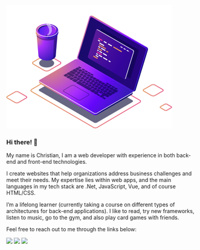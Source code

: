 ![Dev Laptop](/assets/dev-laptop.png)

### Hi there! 👋

My name is Christian, I am a web developer with experience in both back-end and front-end technologies.

I create websites that help organizations address business challenges and meet their needs. My expertise lies within web apps, and the main languages in my tech stack are .Net, JavaScript, Vue, and of course HTML/CSS.

I’m a lifelong learner (currently taking a course on different types of architectures for back-end applications). I like to read, try new frameworks, listen to music, go to the gym, and also play card games with friends.

Feel free to reach out to me through the links below:

[![](https://img.shields.io/badge/-Linkedin-0e76a8?style=flat&logo=Linkedin&logoColor=white)](https://www.linkedin.com/in/christianchiaveli/) [![](https://img.shields.io/badge/-Outlook-0072C6?style=flat&labelColor=0072C6&logo=minutemailer&logoColor=white)](mailto:christian.chiaveli@outlook.com) [![](https://img.shields.io/badge/-Gmail-FF0000?style=flat&labelColor=FF0000&logo=gmail&logoColor=white)](mailto:christian.chiaveli@gmail.com)